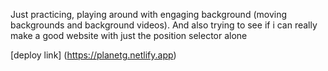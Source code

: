 Just practicing, playing around with engaging background (moving backgrounds and background videos). And also trying to see if i can really make a good website with just the position selector alone

[deploy link] (https://planetg.netlify.app)
